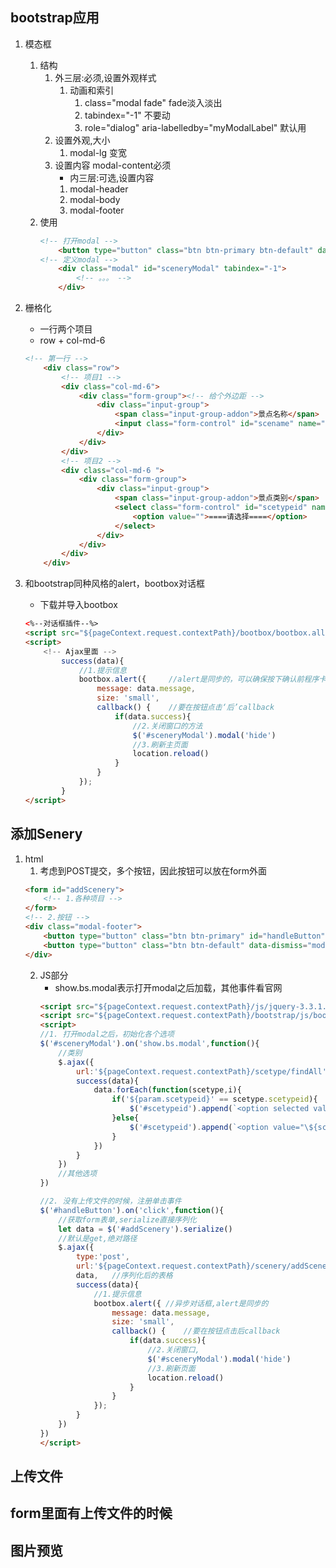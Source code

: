 ## bootstrap应用
1. 模态框
    1. 结构
        1. 外三层:必须,设置外观样式
            1. 动画和索引
                1. class="modal fade" fade淡入淡出
                2. tabindex="-1" 不要动
                3. role="dialog" aria-labelledby="myModalLabel" 默认用
        2. 设置外观,大小
            1. modal-lg 变宽
        3. 设置内容 modal-content必须
            - 内三层:可选,设置内容
            1. modal-header
            2. modal-body
            3. modal-footer
    2. 使用
        ```html
        <!-- 打开modal -->
            <button type="button" class="btn btn-primary btn-default" data-toggle="modal" data-target="#sceneryModal">添加</button>
        <!-- 定义modal -->
            <div class="modal" id="sceneryModal" tabindex="-1">
                <!-- 。。。 -->
            </div>
        ```

2. 栅格化
    - 一行两个项目
    - row + col-md-6 
    ```html
    <!-- 第一行 -->
        <div class="row">
            <!-- 项目1 -->
            <div class="col-md-6">
                <div class="form-group"><!-- 给个外边距 -->
                    <div class="input-group">
                        <span class="input-group-addon">景点名称</span>
                        <input class="form-control" id="scename" name="scename" placeholder="景点名称">
                    </div>
                </div>
            </div>
            <!-- 项目2 -->
            <div class="col-md-6 ">
                <div class="form-group">
                    <div class="input-group">
                        <span class="input-group-addon">景点类别</span>
                        <select class="form-control" id="scetypeid" name="scetypeid">
                            <option value="">====请选择====</option>
                        </select>
                    </div>
                </div>
            </div>
        </div>
    ```
3. 和bootstrap同种风格的alert，bootbox对话框
    - 下载并导入bootbox
    ```html
    <%--对话框插件--%>
    <script src="${pageContext.request.contextPath}/bootbox/bootbox.all.min.js"></script>
    <script>
        <!-- Ajax里面 -->
            success(data){
                //1.提示信息
                bootbox.alert({     //alert是同步的，可以确保按下确认前程序卡在这里，但bootbox异步对话框,用回调函数确保顺序
                    message: data.message,
                    size: 'small',
                    callback() {    //要在按钮点击‘后’callback
                        if(data.success){
                            //2.关闭窗口的方法
                            $('#sceneryModal').modal('hide')
                            //3.刷新主页面
                            location.reload()
                        }
                    }
                });
            }
    </script>
    ```
## 添加Senery
1. html
    1. 考虑到POST提交，多个按钮，因此按钮可以放在form外面
    ```html
    <form id="addScenery">
        <!-- 1.各种项目 -->
    </form>
    <!-- 2.按钮 -->
    <div class="modal-footer">
        <button type="button" class="btn btn-primary" id="handleButton">保存</button>
        <button type="button" class="btn btn-default" data-dismiss="modal">取消</button>
    </div>
    ```
    2. JS部分
        - show.bs.modal表示打开modal之后加载，其他事件看官网
        ```html
        <script src="${pageContext.request.contextPath}/js/jquery-3.3.1.min.js"></script>
        <script src="${pageContext.request.contextPath}/bootstrap/js/bootstrap.min.js"></script>
        <script>
        //1. 打开modal之后，初始化各个选项   
        $('#sceneryModal').on('show.bs.modal',function(){
            //类别
            $.ajax({
                url:'${pageContext.request.contextPath}/scetype/findAll',
                success(data){
                    data.forEach(function(scetype,i){
                        if('${param.scetypeid}' == scetype.scetypeid){
                            $('#scetypeid').append(`<option selected value="\${scetype.scetypeid}">\${scetype.scename}</oprtion>`)
                        }else{
                            $('#scetypeid').append(`<option value="\${scetype.scetypeid}">\${scetype.scename}</oprtion>`)
                        }
                    })
                }
            })
            //其他选项
        })

        //2. 没有上传文件的时候，注册单击事件
        $('#handleButton').on('click',function(){
            //获取form表单,serialize直接序列化
            let data = $('#addScenery').serialize()
            //默认是get,绝对路径
            $.ajax({
                type:'post',
                url:'${pageContext.request.contextPath}/scenery/addScenery',
                data,   //序列化后的表格
                success(data){
                    //1.提示信息
                    bootbox.alert({ //异步对话框,alert是同步的
                        message: data.message,
                        size: 'small',
                        callback() {    //要在按钮点击后callback
                            if(data.success){
                                //2.关闭窗口,
                                $('#sceneryModal').modal('hide')
                                //3.刷新页面
                                location.reload()
                            }
                        }
                    });
                }
            })
        })
        </script>
        ```
## 上传文件
## form里面有上传文件的时候
## 图片预览